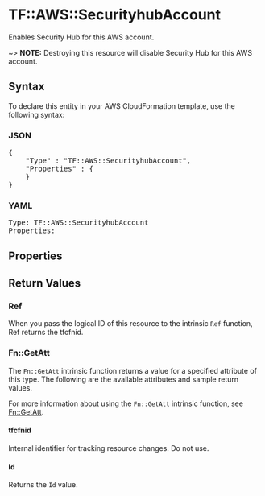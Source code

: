 # TF::AWS::SecurityhubAccount

Enables Security Hub for this AWS account.

~> **NOTE:** Destroying this resource will disable Security Hub for this AWS account.

## Syntax

To declare this entity in your AWS CloudFormation template, use the following syntax:

### JSON

<pre>
{
    "Type" : "TF::AWS::SecurityhubAccount",
    "Properties" : {
    }
}
</pre>

### YAML

<pre>
Type: TF::AWS::SecurityhubAccount
Properties:
</pre>

## Properties

## Return Values

### Ref

When you pass the logical ID of this resource to the intrinsic `Ref` function, Ref returns the tfcfnid.

### Fn::GetAtt

The `Fn::GetAtt` intrinsic function returns a value for a specified attribute of this type. The following are the available attributes and sample return values.

For more information about using the `Fn::GetAtt` intrinsic function, see [Fn::GetAtt](https://docs.aws.amazon.com/AWSCloudFormation/latest/UserGuide/intrinsic-function-reference-getatt.html).

#### tfcfnid

Internal identifier for tracking resource changes. Do not use.

#### Id

Returns the <code>Id</code> value.

